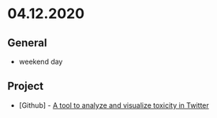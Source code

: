 # 04.12.2020

## General

- weekend day

## Project

- \[Github\] - [A tool to analyze and visualize toxicity in Twitter](https://github.com/org-descco/twitter-toxicity-classifier)

